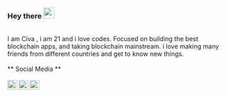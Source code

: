 ### Hey there <img src="https://media.giphy.com/media/hvRJCLFzcasrR4ia7z/giphy.gif" width="25px">
<br/>
I am Civa , i am 21 and i love codes. Focused on building the best blockchain apps, and taking blockchain mainstream. i love making many friends from different countries and get to know new things. 
<br/>
<br/>
** Social Media **
<br/>
<br/>
<a href="https://twitter.com/cryptociva">
  <img align="left" alt="Civa's | Twitter" width="22px" src="https://image.flaticon.com/icons/png/128/733/733579.png" />
</a>
<a href="https://wa.me/12524653187">
  <img align="left" alt="Civa's Whatsapp" width="22px" src="https://image.flaticon.com/icons/png/128/2504/2504957.png" />
</a>
<a href="https://t.me/cryptociva">
  <img align="left" alt="Civa's Telegram" width="22px" src="https://image.flaticon.com/icons/png/128/906/906377.png" />
</a>
<br/>
<br/>
